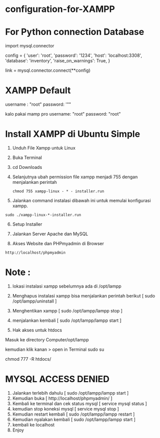 # configuration-for-XAMPP

# For Python connection Database

import mysql.connector

config = {
  'user': 'root',
  'password': '1234',
  'host': 'localhost:3308',
  'database': 'inventory',
  'raise_on_warnings': True,
}

link = mysql.connector.connect(**config)

# XAMPP Default

username : "root"
password: '""

kalo pakai mamp pro 
username: "root"
password: "root"


# Install XAMPP di Ubuntu Simple
1. Unduh File Xampp untuk Linux

2. Buka Terminal

3. cd Downloads

4. Selanjutnya ubah permission file xampp menjadi 755 dengan menjalankan perintah
   ```
   chmod 755 xampp-linux - * - installer.run 
   ```

5. Jalankan command instalasi dibawah ini untuk memulai konfigurasi xampp. 
```
sudo ./xampp-linux-*-installer.run 
```

6. Setup Installer

7. Jalankan Server Apache dan MySQL

8. Akses Website dan PHPmyadmin di Browser
```
http://localhost/phpmyadmin 
```




# Note : 
1. lokasi instalasi xampp sebelumnya ada di /opt/lampp
2. Menghapus instalasi xampp bisa menjalankan perintah berikut
[ sudo /opt/lampp/uninstall ]

3. Menghentikan xampp
[ sudo /opt/lampp/lampp stop ]

4. menjalankan kembali 
[ sudo /opt/lampp/lampp start ]

5. Hak akses untuk htdocs

Masuk ke directory Computer/opt/lampp

kemudian klik kanan > open in Terminal
sudo su

chmod 777 -R htdocs/


# MYSQL ACCESS DENIED
1. Jalankan terlebih dahulu [ sudo /opt/lampp/lampp start ]
2. Kemudian buka [ http://localhost/phpmyadmin/ ]
3. Kembali ke terminal dan cek status mysql [ service mysql status ]
4. kemudian stop koneksi mysql [ service mysql stop ]
5. Kemudian restart kembali [ sudo /opt/lampp/lampp restart ]
6. Kemudian nyalakan kembali [ sudo /opt/lampp/lampp start ]
7. kembali ke localhost
8. Enjoy



